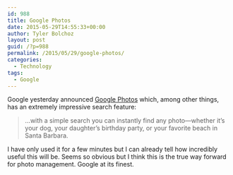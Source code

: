 ```yaml
---
id: 988
title: Google Photos
date: 2015-05-29T14:55:33+00:00
author: Tyler Bolchoz
layout: post
guid: /?p=988
permalink: /2015/05/29/google-photos/
categories:
  - Technology
tags:
  - Google
---
```

Google yesterday announced [Google Photos](http://googleblog.blogspot.com/2015/05/picture-this-fresh-approach-to-photos.html) which, among other things, has an extremely impressive search feature:

> &#8230;with a simple search you can instantly find any photo—whether it’s your dog, your daughter’s birthday party, or your favorite beach in Santa Barbara.

I have only used it for a few minutes but I can already tell how incredibly useful this will be. Seems so obvious but I think this is the true way forward for photo management. Google at its finest.
